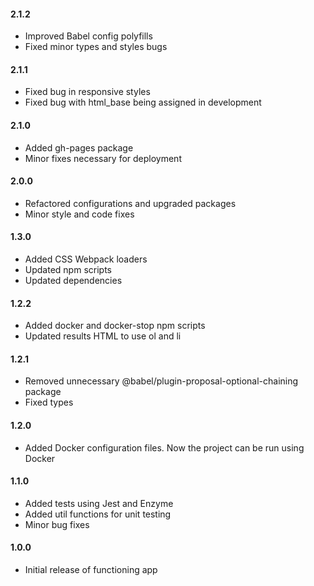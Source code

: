 #### 2.1.2

- Improved Babel config polyfills
- Fixed minor types and styles bugs

#### 2.1.1

- Fixed bug in responsive styles
- Fixed bug with html_base being assigned in development

#### 2.1.0

- Added gh-pages package
- Minor fixes necessary for deployment

#### 2.0.0

- Refactored configurations and upgraded packages
- Minor style and code fixes

#### 1.3.0

- Added CSS Webpack loaders
- Updated npm scripts
- Updated dependencies

#### 1.2.2

- Added docker and docker-stop npm scripts
- Updated results HTML to use ol and li

#### 1.2.1

- Removed unnecessary @babel/plugin-proposal-optional-chaining package
- Fixed types

#### 1.2.0

- Added Docker configuration files. Now the project can be run using Docker

#### 1.1.0

- Added tests using Jest and Enzyme
- Added util functions for unit testing
- Minor bug fixes

#### 1.0.0

- Initial release of functioning app

